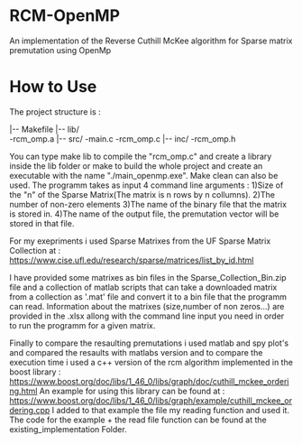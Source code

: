 # RCM-OpenMP
An implementation of the Reverse Cuthill McKee algorithm for Sparse matrix premutation using OpenMp

# How to Use

The project structure is :

|-- Makefile
|-- lib/                                                                                                                                                                   
         -rcm_omp.a
|-- src/
        -main.c
        -rcm_omp.c
|-- inc/
        -rcm_omp.h

You can type make lib to compile the "rcm_omp.c" and create a library inside the lib folder or make to build the whole project and create an executable with the name "./main_openmp.exe".
Make clean can also be used.
The programm takes as input 4 command line arguments :
  1)Size of the "n" of the Sparse Matrix(The matrix is n rows by n collumns).
  2)The number of non-zero elements
  3)The name of the binary file that the matrix is stored in.
  4)The name of the output file, the premutation vector will be stored in that file.
 
 For my exepriments i used Sparse Matrixes from the UF Sparse Matrix Collection at : https://www.cise.ufl.edu/research/sparse/matrices/list_by_id.html
 
 I have provided some matrixes as bin files in the Sparse_Collection_Bin.zip file and a collection of matlab scripts that can take 
 a downloaded matrix from a collection as '.mat' file and convert it to a bin file that the programm can read.
 Information about the matrixes (size,number of non zeros...) are provided in the .xlsx allong with the command line input you need in order to run the programm for a given matrix.
 
 Finally to compare the resaulting premutations i used matlab and spy plot's and compared the resaults with matlabs version
 and to compare the execution time i used a c++ version of the rcm algorithm implemented in the boost library :
 https://www.boost.org/doc/libs/1_46_0/libs/graph/doc/cuthill_mckee_ordering.html
 An example for using this library can be found at : https://www.boost.org/doc/libs/1_46_0/libs/graph/example/cuthill_mckee_ordering.cpp
 I added to that example the file my reading function and used it. The code for the example + the read file function can be found at the existing_implementation Folder.
 
